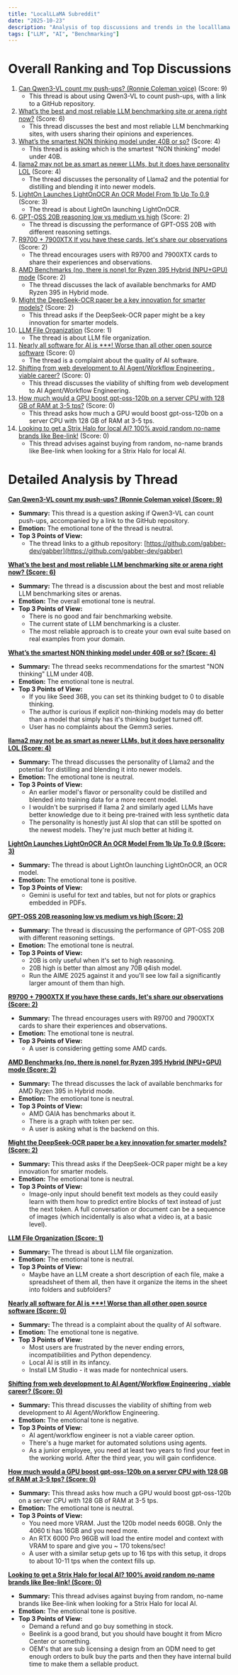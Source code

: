 ```yaml
---
title: "LocalLLaMA Subreddit"
date: "2025-10-23"
description: "Analysis of top discussions and trends in the localllama subreddit"
tags: ["LLM", "AI", "Benchmarking"]
---
```


# Overall Ranking and Top Discussions
1.  [Can Qwen3-VL count my push-ups? (Ronnie Coleman voice)](https://v.redd.it/pfn5nm7ypwwf1) (Score: 9)
    * This thread is about using Qwen3-VL to count push-ups, with a link to a GitHub repository.
2.  [What’s the best and most reliable LLM benchmarking site or arena right now?](https://www.reddit.com/r/LocalLLaMA/comments/1oeaucp/whats_the_best_and_most_reliable_llm_benchmarking/) (Score: 6)
    * This thread discusses the best and most reliable LLM benchmarking sites, with users sharing their opinions and experiences.
3.  [What’s the smartest NON thinking model under 40B or so?](https://www.reddit.com/r/LocalLLaMA/comments/1oec0xm/whats_the_smartest_non_thinking_model_under_40b/) (Score: 4)
    *  This thread is asking which is the smartest "NON thinking" model under 40B.
4.  [llama2 may not be as smart as newer LLMs, but it does have personality LOL](https://i.redd.it/1uk9ze6f9wwf1.png) (Score: 4)
    * The thread discusses the personality of Llama2 and the potential for distilling and blending it into newer models.
5.  [LightOn Launches LightOnOCR An OCR Model From 1b Up To 0.9](https://www.reddit.com/gallery/1oe98c8) (Score: 3)
    *  The thread is about LightOn launching LightOnOCR.
6.  [GPT-OSS 20B reasoning low vs medium vs high](https://www.reddit.com/r/LocalLLaMA/comments/1oebgam/gptoss_20b_reasoning_low_vs_medium_vs_high/) (Score: 2)
    *  The thread is discussing the performance of GPT-OSS 20B with different reasoning settings.
7.  [R9700 + 7900XTX If you have these cards, let's share our observations](https://www.reddit.com/r/LocalLLaMA/comments/1oe9itw/r9700_7900xtx_if_you_have_these_cards_lets_share/) (Score: 2)
    * The thread encourages users with R9700 and 7900XTX cards to share their experiences and observations.
8.  [AMD Benchmarks (no, there is none) for Ryzen 395 Hybrid (NPU+GPU) mode](https://www.reddit.com/r/LocalLLaMA/comments/1oe9kzj/amd_benchmarks_no_there_is_none_for_ryzen_395/) (Score: 2)
    * The thread discusses the lack of available benchmarks for AMD Ryzen 395 in Hybrid mode.
9.  [Might the DeepSeek-OCR paper be a key innovation for smarter models?](https://www.reddit.com/r/LocalLLaMA/comments/1oea48t/might_the_deepseekocr_paper_be_a_key_innovation/) (Score: 2)
    * This thread asks if the DeepSeek-OCR paper might be a key innovation for smarter models.
10. [LLM File Organization](https://www.reddit.com/r/LocalLLaMA/comments/1oecdlr/llm_file_organization/) (Score: 1)
    * The thread is about LLM file organization.
11. [Nearly all software for AI is ***! Worse than all other open source software](https://www.reddit.com/r/LocalLLaMA/comments/1oeb6co/nearly_all_software_for_ai_is_ass_worse_than_all/) (Score: 0)
    * The thread is a complaint about the quality of AI software.
12. [Shifting from web development to AI Agent/Workflow Engineering , viable career?](https://www.reddit.com/r/LocalLLaMA/comments/1oebkd6/shifting_from_web_development_to_ai_agentworkflow/) (Score: 0)
    * This thread discusses the viability of shifting from web development to AI Agent/Workflow Engineering.
13. [How much would a GPU boost gpt-oss-120b on a server CPU with 128 GB of RAM at 3-5 tps?](https://www.reddit.com/r/LocalLLaMA/comments/1oebtkr/how_much_would_a_gpu_boost_gptoss120b_on_a_server/) (Score: 0)
    * This thread asks how much a GPU would boost gpt-oss-120b on a server CPU with 128 GB of RAM at 3-5 tps.
14. [Looking to get a Strix Halo for local AI? 100% avoid random no-name brands like Bee-link!](https://i.imgur.com/wAyFNQZ.png) (Score: 0)
    * This thread advises against buying from random, no-name brands like Bee-link when looking for a Strix Halo for local AI.

# Detailed Analysis by Thread
**[Can Qwen3-VL count my push-ups? (Ronnie Coleman voice) (Score: 9)](https://v.redd.it/pfn5nm7ypwwf1)**
*  **Summary:** This thread is a question asking if Qwen3-VL can count push-ups, accompanied by a link to the GitHub repository.
*  **Emotion:** The emotional tone of the thread is neutral.
*  **Top 3 Points of View:**
    *  The thread links to a github repository: [https://github.com/gabber-dev/gabber](https://github.com/gabber-dev/gabber)

**[What’s the best and most reliable LLM benchmarking site or arena right now? (Score: 6)](https://www.reddit.com/r/LocalLLaMA/comments/1oeaucp/whats_the_best_and_most_reliable_llm_benchmarking/)**
*   **Summary:** The thread is a discussion about the best and most reliable LLM benchmarking sites or arenas.
*   **Emotion:** The overall emotional tone is neutral.
*   **Top 3 Points of View:**
    *   There is no good and fair benchmarking website.
    *   The current state of LLM benchmarking is a cluster.
    *   The most reliable approach is to create your own eval suite based on real examples from your domain.

**[What’s the smartest NON thinking model under 40B or so? (Score: 4)](https://www.reddit.com/r/LocalLLaMA/comments/1oec0xm/whats_the_smartest_non_thinking_model_under_40b/)**
*   **Summary:** The thread seeks recommendations for the smartest "NON thinking" LLM under 40B.
*   **Emotion:** The emotional tone is neutral.
*   **Top 3 Points of View:**
    *   If you like Seed 36B, you can set its thinking budget to 0 to disable thinking.
    *   The author is curious if explicit non-thinking models may do better than a model that simply has it's thinking budget turned off.
    *   User has no complaints about the Gemm3 series.

**[llama2 may not be as smart as newer LLMs, but it does have personality LOL (Score: 4)](https://i.redd.it/1uk9ze6f9wwf1.png)**
*   **Summary:** The thread discusses the personality of Llama2 and the potential for distilling and blending it into newer models.
*   **Emotion:** The emotional tone is neutral.
*   **Top 3 Points of View:**
    *   An earlier model's flavor or personality could be distilled and blended into training data for a more recent model.
    *   I wouldn't be surprised if llama 2 and similarly aged LLMs have better knowledge due to it being pre-trained with less synthetic data
    *   The personality is honestly just AI slop that can still be spotted on the newest models. They're just much better at hiding it.

**[LightOn Launches LightOnOCR An OCR Model From 1b Up To 0.9 (Score: 3)](https://www.reddit.com/gallery/1oe98c8)**
*   **Summary:** The thread is about LightOn launching LightOnOCR, an OCR model.
*   **Emotion:** The emotional tone is positive.
*   **Top 3 Points of View:**
    *   Gemini is useful for text and tables, but not for plots or graphics embedded in PDFs.

**[GPT-OSS 20B reasoning low vs medium vs high (Score: 2)](https://www.reddit.com/r/LocalLLaMA/comments/1oebgam/gptoss_20b_reasoning_low_vs_medium_vs_high/)**
*   **Summary:** The thread is discussing the performance of GPT-OSS 20B with different reasoning settings.
*   **Emotion:** The emotional tone is neutral.
*   **Top 3 Points of View:**
    *   20B is only useful when it's set to high reasoning.
    *   20B high is better than almost any 70B q4ish model.
    *   Run the AIME 2025 against it and you'll see low fail a significantly larger amount of them than high.

**[R9700 + 7900XTX If you have these cards, let's share our observations (Score: 2)](https://www.reddit.com/r/LocalLLaMA/comments/1oe9itw/r9700_7900xtx_if_you_have_these_cards_lets_share/)**
*   **Summary:** The thread encourages users with R9700 and 7900XTX cards to share their experiences and observations.
*   **Emotion:** The emotional tone is neutral.
*   **Top 3 Points of View:**
    *   A user is considering getting some AMD cards.

**[AMD Benchmarks (no, there is none) for Ryzen 395 Hybrid (NPU+GPU) mode (Score: 2)](https://www.reddit.com/r/LocalLLaMA/comments/1oe9kzj/amd_benchmarks_no_there_is_none_for_ryzen_395/)**
*   **Summary:** The thread discusses the lack of available benchmarks for AMD Ryzen 395 in Hybrid mode.
*   **Emotion:** The emotional tone is neutral.
*   **Top 3 Points of View:**
    *   AMD GAIA has benchmarks about it.
    *   There is a graph with token per sec.
    *   A user is asking what is the backend on this.

**[Might the DeepSeek-OCR paper be a key innovation for smarter models? (Score: 2)](https://www.reddit.com/r/LocalLLaMA/comments/1oea48t/might_the_deepseekocr_paper_be_a_key_innovation/)**
*   **Summary:** This thread asks if the DeepSeek-OCR paper might be a key innovation for smarter models.
*   **Emotion:** The emotional tone is neutral.
*   **Top 3 Points of View:**
    *   Image-only input should benefit text models as they could easily learn with them how to predict entire blocks of text instead of just the next token. A full conversation or document can be a sequence of images (which incidentally is also what a video is, at a basic level).

**[LLM File Organization (Score: 1)](https://www.reddit.com/r/LocalLLaMA/comments/1oecdlr/llm_file_organization/)**
*   **Summary:** The thread is about LLM file organization.
*   **Emotion:** The emotional tone is neutral.
*   **Top 3 Points of View:**
    *   Maybe have an LLM create a short description of each file, make a spreadsheet of them all, then have it organize the items in the sheet into folders and subfolders?

**[Nearly all software for AI is ***! Worse than all other open source software (Score: 0)](https://www.reddit.com/r/LocalLLaMA/comments/1oeb6co/nearly_all_software_for_ai_is_ass_worse_than_all/)**
*   **Summary:** The thread is a complaint about the quality of AI software.
*   **Emotion:** The emotional tone is negative.
*   **Top 3 Points of View:**
    *   Most users are frustrated by the never ending errors, incompatibilities and Python dependency.
    *   Local AI is still in its infancy.
    *   Install LM Studio - it was made for nontechnical users.

**[Shifting from web development to AI Agent/Workflow Engineering , viable career? (Score: 0)](https://www.reddit.com/r/LocalLLaMA/comments/1oebkd6/shifting_from_web_development_to_ai_agentworkflow/)**
*   **Summary:** This thread discusses the viability of shifting from web development to AI Agent/Workflow Engineering.
*   **Emotion:** The emotional tone is negative.
*   **Top 3 Points of View:**
    *   AI agent/workflow engineer is not a viable career option.
    *   There's a huge market for automated solutions using agents.
    *   As a junior employee, you need at least two years to find your feet in the working world. After the third year, you will gain confidence.

**[How much would a GPU boost gpt-oss-120b on a server CPU with 128 GB of RAM at 3-5 tps? (Score: 0)](https://www.reddit.com/r/LocalLLaMA/comments/1oebtkr/how_much_would_a_gpu_boost_gptoss120b_on_a_server/)**
*   **Summary:** This thread asks how much a GPU would boost gpt-oss-120b on a server CPU with 128 GB of RAM at 3-5 tps.
*   **Emotion:** The emotional tone is neutral.
*   **Top 3 Points of View:**
    *   You need more VRAM. Just the 120b model needs 60GB. Only the 4060 ti has 16GB and you need more.
    *   An RTX 6000 Pro 96GB will load the entire model and context with VRAM to spare and give you ~ 170 tokens/sec!
    *   A user with a similar setup gets up to 16 tps with this setup, it drops to about 10-11 tps when the context fills up.

**[Looking to get a Strix Halo for local AI? 100% avoid random no-name brands like Bee-link! (Score: 0)](https://i.imgur.com/wAyFNQZ.png)**
*   **Summary:** This thread advises against buying from random, no-name brands like Bee-link when looking for a Strix Halo for local AI.
*   **Emotion:** The emotional tone is positive.
*   **Top 3 Points of View:**
    *   Demand a refund and go buy something in stock.
    *   Beelink is a good brand, but you should have bought it from Micro Center or something.
    *   OEM's that are sub licensing a design from an ODM need to get enough orders to bulk buy the parts and then they have internal build time to make them a sellable product.
